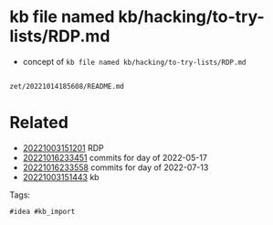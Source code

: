 # kb file named kb/hacking/to-try-lists/RDP.md

- concept of `kb file named kb/hacking/to-try-lists/RDP.md`

```
```

` zet/20221014185608/README.md `

# Related

- [20221003151201](/zet/20221003151201/README.md) RDP
- [20221016233451](/zet/20221016233451/README.md) commits for day of 2022-05-17
- [20221016233558](/zet/20221016233558/README.md) commits for day of 2022-07-13
- [20221003151443](/zet/20221003151443/README.md) kb

Tags:

    #idea #kb_import
